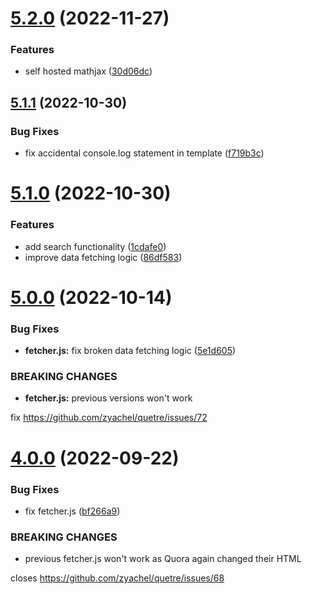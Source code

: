 # [5.2.0](https://github.com/zyachel/quetre/compare/v5.1.1...v5.2.0) (2022-11-27)


### Features

* self hosted mathjax ([30d06dc](https://github.com/zyachel/quetre/commit/30d06dc0ffa1b0b362952a16ebdccc9ec2b804b9))



## [5.1.1](https://github.com/zyachel/quetre/compare/v5.1.0...v5.1.1) (2022-10-30)


### Bug Fixes

* fix accidental console.log statement in template ([f719b3c](https://github.com/zyachel/quetre/commit/f719b3c4c91c504db35d1077bd05aa149b0f42db))



# [5.1.0](https://github.com/zyachel/quetre/compare/v5.0.0...v5.1.0) (2022-10-30)


### Features

* add search functionality ([1cdafe0](https://github.com/zyachel/quetre/commit/1cdafe0380df6e00285777f757c0b2c76b78b371))
* improve data fetching logic ([86df583](https://github.com/zyachel/quetre/commit/86df58367a147939ebd4057071d5450556737eac))



# [5.0.0](https://github.com/zyachel/quetre/compare/v4.0.0...v5.0.0) (2022-10-14)


### Bug Fixes

* **fetcher.js:** fix broken data fetching logic ([5e1d605](https://github.com/zyachel/quetre/commit/5e1d60525ed04d22cbc71c101fbbb96f4e200b73))


### BREAKING CHANGES

* **fetcher.js:** previous versions won't work

fix https://github.com/zyachel/quetre/issues/72



# [4.0.0](https://github.com/zyachel/quetre/compare/v3.3.1...v4.0.0) (2022-09-22)


### Bug Fixes

* fix fetcher.js ([bf266a9](https://github.com/zyachel/quetre/commit/bf266a9a8971b55400f934a1e2338e83d8fd4d38))


### BREAKING CHANGES

* previous fetcher.js won't work as Quora again changed their HTML

closes https://github.com/zyachel/quetre/issues/68



